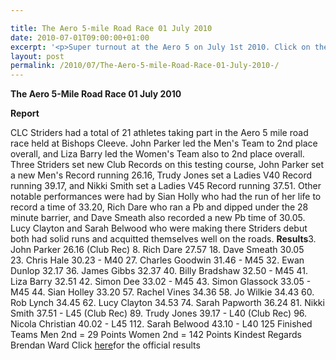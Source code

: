 ```yaml
---

title: The Aero 5-mile Road Race 01 July 2010
date: 2010-07-01T09:00:00+01:00
excerpt: '<p>Super turnout at the Aero 5 on July 1st 2010. Click on the results/photos and see how you got on, Brendan Ward (Club Chairman) Aero 5 mile 01 July 2010 Photos Report Results</p>'
layout: post
permalink: /2010/07/The-Aero-5-mile-Road-Race-01-July-2010-/
---
```

**The Aero 5-Mile Road Race 01 July 2010** </p> 

**Report**

CLC Striders had a total of 21 athletes taking part in the Aero 5 mile road race held at Bishops Cleeve. John Parker led the Men's Team to 2nd place overall, and Liza Barry led the Women's Team also to 2nd place overall. Three Striders set new Club Records on this testing course, John Parker set a new Men's Record running 26.16, Trudy Jones set a Ladies V40 Record running 39.17, and Nikki Smith set a Ladies V45 Record running 37.51. Other notable performances were had by Sian Holly who had the run of her life to record a time of 33.20, Rich Dare who ran a Pb and dipped under the 28 minute barrier, and Dave Smeath also recorded a new Pb time of 30.05. Lucy Clayton and Sarah Belwood who were making there Striders debut both had solid runs and acquitted themselves well on the roads. **Results**3. John Parker 26.16 (Club Rec) 8. Rich Dare 27.57 18. Dave Smeath 30.05  
23. Chris Hale 30.23 - M40 27. Charles Goodwin 31.46 - M45 32. Ewan Dunlop 32.17 36. James Gibbs 32.37 40. Billy Bradshaw 32.50 - M45 41. Liza Barry 32.51 42. Simon Dee 33.02 - M45 43. Simon Glassock 33.05 - M45 44. Sian Holley 33.20 57. Rachel Vines 34.36 58. Jo Wilkie 34.43 60. Rob Lynch 34.45 62. Lucy Clayton 34.53 74. Sarah Papworth 36.24 81. Nikki Smith 37.51 - L45 (Club Rec) 89. Trudy Jones 39.17 - L40 (Club Rec) 96. Nicola Christian 40.02 - L45 112. Sarah Belwood 43.10 - L40 125 Finished Teams Men 2nd = 29 Points Women 2nd = 142 Points Kindest Regards Brendan Ward Click <a href="https://www.clcstriders-runningclub.co.uk/documents/Aerospace 2010 results.xls" target="_blank" rel="nofollow">here</a>for the official results 

<map name="100109w.jpg">
  <area shape="RECT" coords="677,27,696,48" alt="Race Winner" />
  
  <area shape="RECT" coords="379,28,393,45" alt="Sarah Greef" />
  
  <area shape="RECT" coords="354,28,368,46" alt="Rachel Vines" />
  
  <area shape="RECT" coords="303,28,318,46" alt="Anna Maughan" />
  
  <area shape="RECT" coords="206,28,220,46" alt="Dawn Addinall" />
  
  <area shape="RECT" coords="86,28,103,46" alt="Alex Evans" />
</map>

<map name="100109m.jpg">
  <area shape="RECT" coords="63,31,76,45" alt="Clive Scott" />
  
  <area shape="RECT" coords="112,32,121,44" alt="Paul Davies" />
  
  <area shape="RECT" coords="118,32,129,43" alt="Paul Stonuary" />
  
  <area shape="RECT" coords="223,29,236,47" alt="James Gibbs" />
  
  <area shape="RECT" coords="255,29,264,42" alt="David Smeath" />
  
  <area shape="RECT" coords="263,28,272,43" alt="Chris Hale" />
  
  <area shape="RECT" coords="275,31,288,45" alt="Rob Shute" />
  
  <area shape="RECT" coords="308,31,321,45" alt="Billy Bradshaw" />
  
  <area shape="RECT" coords="582,29,594,46" alt="Will Ferguson" />
  
  <area shape="RECT" coords="680,30,694,45" alt="Race Winner" />
</map>